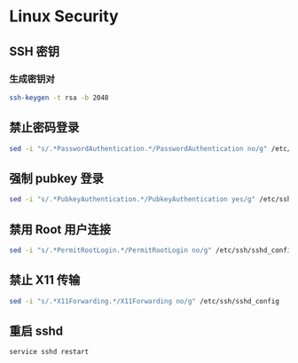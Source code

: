 # Linux Security

## SSH 密钥

### 生成密钥对

```bash
ssh-keygen -t rsa -b 2048
```

## 禁止密码登录

```bash
sed -i "s/.*PasswordAuthentication.*/PasswordAuthentication no/g" /etc/ssh/sshd_config
```

## 强制 pubkey 登录

```bash
sed -i "s/.*PubkeyAuthentication.*/PubkeyAuthentication yes/g" /etc/ssh/sshd_config
```

## 禁用 Root 用户连接

```bash
sed -i "s/.*PermitRootLogin.*/PermitRootLogin no/g" /etc/ssh/sshd_config
```

## 禁止 X11 传输

```bash
sed -i "s/.*X11Forwarding.*/X11Forwarding no/g" /etc/ssh/sshd_config
```

## 重启 sshd

```bash
service sshd restart
```
